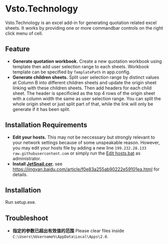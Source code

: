 # Vsto.Technology

Vsto.Technology is an excel add-in for generating quotation related excel sheets. It works by providing one or more commandbar controls on the right click menu of cell.

## Feature
- **Generate quotation workbook.** Create a new quotation workbook using template then add user selection range to each sheets. Workbook template can be specified by `TemplatePath` in app.config.
- **Generate children sheets.** Split user selection range by distinct values at Column B into different children sheets and update the origin sheet linking with these children sheets. Then add headers for each child sheet. The header is specificied as the top 4 rows of the origin sheet with a column width the same as user selection range. You can split the whole origin sheet or just split part of that, while the link will only be generate if it has been split.

## Installation Requirements
- **Edit your hosts.** This may not be neccessary but strongly relevant to your network settings because of some unspeakable reason. However, you may edit your hosts file by adding a new line `199.232.28.133 raw.githubusercontent.com` or simply run the [Edit hosts.bat](https://github.com/Snailya/vsto-technology/releases/download/1.0.0.0/Edit.Hosts.bat) as administrator.
- **Install [JetSnail.cer](https://github.com/Snailya/vsto-technology/releases/download/1.0.0.0/JetSnail.cer).** see https://jingyan.baidu.com/article/f0e83a255ab90222e59101ea.html for details.

## Installation
Run setup.exe.

## Troubleshoot
- **指定的参数已超出有效值的范围** Please clear files inside `C:\Users\%Username%\AppData\Local\Apps\2.0`.
